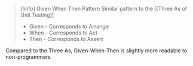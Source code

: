 > [!info] Given When Then Pattern
> Similar pattern to the [[Three As of Unit Testing]]
> - Given - Corresponds to Arrange
> - When - Corresponds to Act
> - Then - Corresponds to Assert

Compared to the Three As, Given-When-Then is slightly more readable to non-programmers
